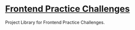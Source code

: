 # [Frontend Practice Challenges](https://www.frontendpractice.com/projects)

Project Library for Frontend Practice Challenges.
